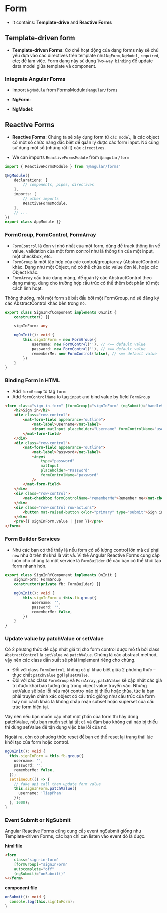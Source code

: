 # Form

-   It contains: **Template-drive** and **Reactive Forms**

## Template-driven form

-   **Template-driven Forms**: Cơ chế hoạt động của dạng forms này sẽ chủ yếu dựa vào các directives trên template như `NgForm`, `NgModel`, `required`, etc; để làm việc. Form dạng này sử dụng `Two-way binding` để update data model giữa template và component.

### Integrate Angular Forms

-   Import `NgModule` from FormsModule `@angular/forms`

-   **NgForm**:
-   **NgModel**:

## Reactive Forms

-   **Reactive Forms**: Chúng ta sẽ xây dựng form từ `các model`, là các object có một số chức năng đặc biệt để quản lý được các form input. Nó cũng sử dụng một số (nhưng rất ít) các `directives`.

-   We can imports `ReactiveFormsModule` from `@angular/form`

```ts
import { ReactiveFormsModule } from '@angular/forms'

@NgModule({
    declarations: [
        // components, pipes, directives
    ],
    imports: [
        // other imports
        ReactiveFormsModule,
    ],
    // ...
})
export class AppModule {}
```

### FormGroup, FormControl, FormArray

-   `FormControl` là đơn vị nhỏ nhất của một form, dùng để track thông tin về value, validation của một form control như là thông tin của một input, một checkbox, etc.
-   `FormGroup` là một tập hợp của các control/group/array (AbstractControl) khác. Dạng như một Object, nó có thể chứa các value đơn lẻ, hoặc các Object khác.
-   `FormArray` cấu trúc dạng mảng, để quản lý các AbstractControl theo dạng mảng, dùng cho trường hợp cấu trúc có thể thêm bớt phần tử một cách linh hoạt.

Thông thường, mỗi một form sẽ bắt đầu bởi một FormGroup, nó sẽ đăng ký các AbstractControl khác bên trong nó.

```ts
export class SignInRfComponent implements OnInit {
    constructor() {}

    signInForm: any

    ngOnInit(): void {
        this.signInForm = new FormGroup({
            username: new FormControl(''), // <== default value
            password: new FormControl(''), // <== default value
            rememberMe: new FormControl(false), // <== default value
        })
    }
}
```

### Binding Form in HTML

-   Add `formGroup` to tag `form`
-   Add `formControlName` to tag `input` and bind value by field `FormGroup`

```html
<form class="sign-in-form" [formGroup]="signInForm" (ngSubmit)="handleSubmit($event)">
    <h2>Sign in</h2>
    <div class="row-control">
        <mat-form-field appearance="outline">
            <mat-label>Username</mat-label>
            <input matInput placeholder="Username" formControlName="username" />
        </mat-form-field>
    </div>
    <div class="row-control">
        <mat-form-field appearance="outline">
            <mat-label>Password</mat-label>
            <input
                type="password"
                matInput
                placeholder="Password"
                formControlName="password"
            />
        </mat-form-field>
    </div>
    <div class="row-control">
        <mat-checkbox formControlName="rememberMe">Remember me</mat-checkbox>
    </div>
    <div class="row-control row-actions">
        <button mat-raised-button color="primary" type="submit">Sign in</button>
    </div>
    <pre>{{ signInForm.value | json }}</pre>
</form>
```

### Form Builder Services

-   Như các bạn có thể thấy là nếu form có số lượng control lớn mà cứ phải `new` như ở trên thì khá là vất vả. Vì thế Angular Reactive Forms cung cấp luôn cho chúng ta một service là `FormBuilder` để các bạn có thể khởi tạo form nhanh hơn.

```ts
export class SignInRfComponent implements OnInit {
    signInForm: FormGroup
    constructor(private fb: FormBuilder) {}

    ngOnInit(): void {
        this.signInForm = this.fb.group({
            username: '',
            password: '',
            rememberMe: false,
        })
    }
}
```

### Update value by patchValue or setValue

Có 2 phương thức để cập nhật giá trị cho form control được mô tả bởi class `AbstractControl` là `setValue` và `patchValue`. Chúng là các abstract method, vậy nên các class dẫn xuất sẽ phải implement riêng cho chúng.

-   Đối với class `FormControl`, không có gì khác biệt giữa 2 phương thức – thực chất `patchValue` gọi lại `setValue`.
-   Đối với các class `FormGroup` và `FormArray`, `patchValue` sẽ cập nhật các giá trị được khai báo tương ứng trong object value truyền vào. Nhưng setValue sẽ báo lỗi nếu một control nào bị thiếu hoặc thừa, tức là bạn phải truyền chính xác object có cấu trúc giống như cấu trúc của form hay nói cách khác là không chấp nhận subset hoặc superset của cấu trúc form hiện tại.

Vậy nên nếu bạn muốn cập nhật một phần của form thì hãy dùng patchValue, nếu bạn muốn set lại tất cả và đảm bảo không cái nào bị thiếu thì dùng setValue để tận dụng việc báo lỗi của nó.

Ngoài ra, còn có phương thức reset để bạn có thể reset lại trạng thái lúc khởi tạo của form hoặc control.

```ts
ngOnInit(): void {
  this.signInForm = this.fb.group({
    username: '',
    password: '',
    rememberMe: false,
  });
  setTimeout(() => {
    // fake api call then update form value
    this.signInForm.patchValue({
      username: 'TiepPhan'
    });
  }, 1000);
}
```

### Event Submit or NgSubmit

Angular Reactive Forms cũng cung cấp event ngSubmit giống như Template-driven Forms, các bạn chỉ cần listen vào event đó là được.

**html file**

```html
<form
    class="sign-in-form"
    [formGroup]="signInForm"
    autocomplete="off"
    (ngSubmit)="onSubmit()"
></form>
```

**component file**

```ts
onSubmit(): void {
  console.log(this.signInForm);
}
```
